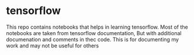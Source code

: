 # tensorflow
This repo contains notebooks that helps in learning tensorflow. Most of the notebooks are taken from tensorflow documentation, But with additional documenation and comments in thec code. This is for documenting my work and may not be useful for others
